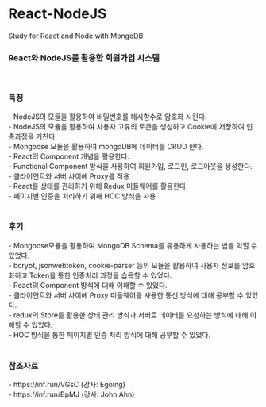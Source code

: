 # React-NodeJS
Study for React and Node with MongoDB

<h3>React와 NodeJS를 활용한 회원가입 시스템</h3>
<br>
<h3>특징</h3>
- NodeJS의 모듈을 활용하여 비밀번호를 해시함수로 암호화 시킨다.<br>
- NodeJS의 모듈을 활용하여 사용자 고유의 토큰을 생성하고 Cookie에 저장하여 인증과정을 거친다.<br>
- Mongoose 모듈을 활용하여 mongoDB에 데이터를 CRUD 한다.<br>
- React의 Component 개념을 활용한다.<br>
- Functional Component 방식을 사용하여 회원가입, 로그인, 로그아웃을 생성한다.<br>
- 클라이언트와 서버 사이에 Proxy를 적용<br>
- React를 상태를 관리하기 위해 Redux 미들웨어를 활용한다.<br>
- 페이지별 인증을 처리하기 위해 HOC 방식을 사용
<br><br>


<h3>후기</h3>
- Mongoose모듈을 활용하여 MongoDB Schema를 유용하게 사용하는 법을 익힐 수 있었다.<br>
- bcrypt, jsonwebtoken, cookie-parser 등의 모듈을 활용하여 사용자 정보를 암호화하고 Token을 통한 인증처리 과정을 습득할 수 있었다.<br>
- React의 Component 방식에 대해 이해할 수 있었다.<br>
- 클라이언트와 서버 사이에 Proxy 미들웨어를 사용한 통신 방식에 대해 공부할 수 있었다.<br>
- redux의 Store를 활용한 상태 관리 방식과 서버로 데이터를 요청하는 방식에 대해 이해할 수 있었다.<br>
- HOC 방식을 통한 페이지별 인증 처리 방식에 대해 공부할 수 있었다.
<br><br>

<h3>참조자료</h3>
- https://inf.run/VGsC (강사: Egoing)<br>
- https://inf.run/BpMJ (강사: John Ahn)
